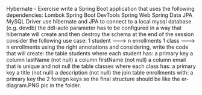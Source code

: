 Hybernate - Exercise
write a Spring Boot application that uses the following dependencies:
Lombok
Spring Boot DevTools
Spring Web
Spring Data JPA
MySQL Driver
use hibernate and JPA to connect to a local mysql database (e.g. devdb)
the ddl-auto parameter has to be configured in a way that hibernate will create and then destroy the schema at the end of the session
consider the following use case:
1 student ---> n enrollments
1 class ---> n enrollments
using the right annotations and considering, write the code that will create:
the table students where each student has:
a primary key
a column lastName (not null)
a column firstName (not null)
a column email that is unique and not null
the table classes where each class has:
a primary key
a title (not null)
a description (not null)
the join table enrollments with:
a primary key
the 2 foreign keys
so the final structure should be like the er-diagram.PNG pic in the folder.